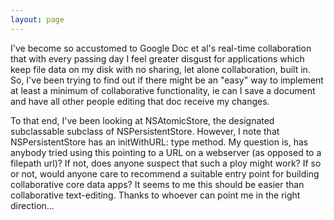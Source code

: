 ```yaml
---
layout: page
---
```


I've become so accustomed to Google Doc et al's real-time collaboration that with every passing day I feel greater disgust for applications which keep file data on my disk with no sharing, let alone collaboration, built in.  So, I've been trying to find out if there might be an "easy" way to implement at least a minimum of collaborative functionality, ie can I save a document and have all other people editing that doc receive my changes.

To that end, I've been looking at NSAtomicStore, the designated subclassable subclass of NSPersistentStore.  However, I note that NSPersistentStore has an initWithURL: type method.  My question is, has anybody tried using this pointing to a URL on a webserver (as opposed to a filepath url)?  If not, does anyone suspect that such a ploy might work?  If so or not, would anyone care to recommend a suitable entry point for building collaborative core data apps?  It seems to me this should be easier than collaborative text-editing.  Thanks to whoever can point me in the right direction...
